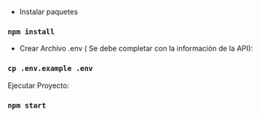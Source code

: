 - Instalar paquetes

### `npm install`

- Crear Archivo .env ( Se debe completar con la información de la API):

### `cp .env.example .env`

Ejecutar Proyecto:

### `npm start`